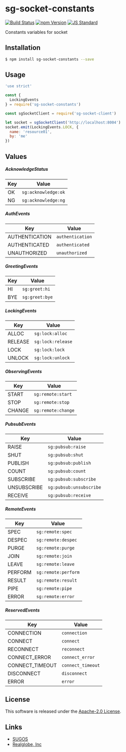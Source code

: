 sg-socket-constants
==========

<!---
This file is generated by ape-tmpl. Do not update manually.
--->

<!-- Badge Start -->
<a name="badges"></a>

[![Build Status][bd_travis_shield_url]][bd_travis_url]
[![npm Version][bd_npm_shield_url]][bd_npm_url]
[![JS Standard][bd_standard_shield_url]][bd_standard_url]

[bd_repo_url]: https://github.com/realglobe-Inc/sg-socket-constants
[bd_travis_url]: http://travis-ci.org/realglobe-Inc/sg-socket-constants
[bd_travis_shield_url]: http://img.shields.io/travis/realglobe-Inc/sg-socket-constants.svg?style=flat
[bd_travis_com_url]: http://travis-ci.com/realglobe-Inc/sg-socket-constants
[bd_travis_com_shield_url]: https://api.travis-ci.com/realglobe-Inc/sg-socket-constants.svg?token=
[bd_license_url]: https://github.com/realglobe-Inc/sg-socket-constants/blob/master/LICENSE
[bd_codeclimate_url]: http://codeclimate.com/github/realglobe-Inc/sg-socket-constants
[bd_codeclimate_shield_url]: http://img.shields.io/codeclimate/github/realglobe-Inc/sg-socket-constants.svg?style=flat
[bd_codeclimate_coverage_shield_url]: http://img.shields.io/codeclimate/coverage/github/realglobe-Inc/sg-socket-constants.svg?style=flat
[bd_gemnasium_url]: https://gemnasium.com/realglobe-Inc/sg-socket-constants
[bd_gemnasium_shield_url]: https://gemnasium.com/realglobe-Inc/sg-socket-constants.svg
[bd_npm_url]: http://www.npmjs.org/package/sg-socket-constants
[bd_npm_shield_url]: http://img.shields.io/npm/v/sg-socket-constants.svg?style=flat
[bd_standard_url]: http://standardjs.com/
[bd_standard_shield_url]: https://img.shields.io/badge/code%20style-standard-brightgreen.svg

<!-- Badge End -->


<!-- Description Start -->
<a name="description"></a>

Constants variables for socket

<!-- Description End -->


<!-- Overview Start -->
<a name="overview"></a>



<!-- Overview End -->


<!-- Sections Start -->
<a name="sections"></a>

<!-- Section from "doc/guides/01.Installation.md.hbs" Start -->

<a name="section-doc-guides-01-installation-md"></a>

Installation
-----

```bash
$ npm install sg-socket-constants --save
```


<!-- Section from "doc/guides/01.Installation.md.hbs" End -->

<!-- Section from "doc/guides/02.Usage.md.hbs" Start -->

<a name="section-doc-guides-02-usage-md"></a>

Usage
---------

```javascript
'use strict'

const {
  LockingEvents
} = require('sg-socket-constants')

const sgSocketClient = require('sg-socket-client')

let socket = sgSocketClient('http://localhost:8004')
socket.emit(LockingEvents.LOCK, {
  name: 'resource01',
  by: 'me'
})

```


<!-- Section from "doc/guides/02.Usage.md.hbs" End -->

<!-- Section from "doc/guides/03.Values.md.hbs" Start -->

<a name="section-doc-guides-03-values-md"></a>

Values
------

##### AcknowledgeStatus

| Key | Value |
| --- | ---- |
| OK | `sg:acknowledge:ok` |
| NG | `sg:acknowledge:ng` |


##### AuthEvents

| Key | Value |
| --- | ---- |
| AUTHENTICATION | `authentication` |
| AUTHENTICATED | `authenticated` |
| UNAUTHORIZED | `unauthorized` |


##### GreetingEvents

| Key | Value |
| --- | ---- |
| HI | `sg:greet:hi` |
| BYE | `sg:greet:bye` |


##### LockingEvents

| Key | Value |
| --- | ---- |
| ALLOC | `sg:lock:alloc` |
| RELEASE | `sg:lock:release` |
| LOCK | `sg:lock:lock` |
| UNLOCK | `sg:lock:unlock` |


##### ObservingEvents

| Key | Value |
| --- | ---- |
| START | `sg:remote:start` |
| STOP | `sg:remote:stop` |
| CHANGE | `sg:remote:change` |


##### PubsubEvents

| Key | Value |
| --- | ---- |
| RAISE | `sg:pubsub:raise` |
| SHUT | `sg:pubsub:shut` |
| PUBLISH | `sg:pubsub:publish` |
| COUNT | `sg:pubsub:count` |
| SUBSCRIBE | `sg:pubsub:subscribe` |
| UNSUBSCRIBE | `sg:pubsub:unsubscribe` |
| RECEIVE | `sg:pubsub:receive` |


##### RemoteEvents

| Key | Value |
| --- | ---- |
| SPEC | `sg:remote:spec` |
| DESPEC | `sg:remote:despec` |
| PURGE | `sg:remote:purge` |
| JOIN | `sg:remote:join` |
| LEAVE | `sg:remote:leave` |
| PERFORM | `sg:remote:perform` |
| RESULT | `sg:remote:result` |
| PIPE | `sg:remote:pipe` |
| ERROR | `sg:remote:error` |


##### ReservedEvents

| Key | Value |
| --- | ---- |
| CONNECTION | `connection` |
| CONNECT | `connect` |
| RECONNECT | `reconnect` |
| CONNECT_ERROR | `connect_error` |
| CONNECT_TIMEOUT | `connect_timeout` |
| DISCONNECT | `disconnect` |
| ERROR | `error` |




<!-- Section from "doc/guides/03.Values.md.hbs" End -->


<!-- Sections Start -->


<!-- LICENSE Start -->
<a name="license"></a>

License
-------
This software is released under the [Apache-2.0 License](https://github.com/realglobe-Inc/sg-socket-constants/blob/master/LICENSE).

<!-- LICENSE End -->


<!-- Links Start -->
<a name="links"></a>

Links
------

+ [SUGOS][sugos_url]
+ [Realglobe, Inc][realglobe,_inc_url]

[sugos_url]: https://github.com/realglobe-Inc/sugos
[realglobe,_inc_url]: http://realglobe.jp

<!-- Links End -->
